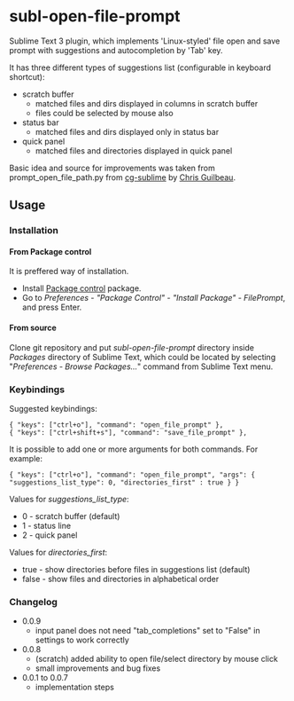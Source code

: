 # subl-open-file-prompt

Sublime Text 3 plugin, which implements 'Linux-styled' file open and save prompt with suggestions and autocompletion by 'Tab' key.

It has three different types of suggestions list (configurable in keyboard shortcut):
 * scratch buffer
    * matched files and dirs displayed in columns in scratch buffer
    * files could be selected by mouse also
 * status bar
    * matched files and dirs displayed only in status bar
 * quick panel
    * matched files and directories displayed in quick panel

Basic idea and source for improvements was taken from prompt\_open\_file\_path.py from [cg-sublime](https://github.com/loquens/cg-sublime) by [Chris Guilbeau](https://forum.sublimetext.com/u/chrisguilbeau).

## Usage

### Installation

#### From Package control

It is preffered way of installation.
 * Install [Package control](https://packagecontrol.io/installation) package.
 * Go to _Preferences - "Package Control" - "Install Package" - FilePrompt_, and press Enter.

#### From source
Clone git repository and put _subl-open-file-prompt_ directory inside _Packages_ directory of Sublime Text, which could be located by selecting "_Preferences - Browse Packages..._" command from Sublime Text menu.

### Keybindings

Suggested keybindings:

    { "keys": ["ctrl+o"], "command": "open_file_prompt" },
    { "keys": ["ctrl+shift+s"], "command": "save_file_prompt" },

It is possible to add one or more arguments for both commands. For example:

    { "keys": ["ctrl+o"], "command": "open_file_prompt", "args": { "suggestions_list_type": 0, "directories_first" : true } }

Values for _suggestions\_list\_type_:
 * 0 - scratch buffer (default)
 * 1 - status line
 * 2 - quick panel

Values for _directories\_first_:
 * true - show directories before files in suggestions list (default)
 * false - show files and directories in alphabetical order

### Changelog

* 0.0.9
    * input panel does not need "tab_completions" set to "False" in settings to work correctly
* 0.0.8
    * (scratch) added ability to open file/select directory by mouse click
    * small improvements and bug fixes
* 0.0.1 to 0.0.7
    * implementation steps
